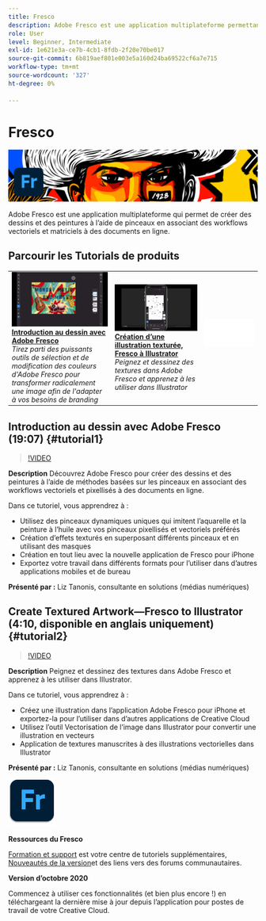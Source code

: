 ```yaml
---
title: Fresco
description: Adobe Fresco est une application multiplateforme permettant de créer des dessins et des peintures à l’aide de méthodes basées sur les pinceaux, en associant des workflows vectoriels et pixellisés à des documents en ligne
role: User
level: Beginner, Intermediate
exl-id: 1e621e3a-ce7b-4cb1-8fdb-2f20e70be017
source-git-commit: 6b819aef801e003e5a160d24ba69522cf6a7e715
workflow-type: tm+mt
source-wordcount: '327'
ht-degree: 0%

---
```


# Fresco

![Image de héros du tutoriel](../assets/Fresco.jpg)

Adobe Fresco est une application multiplateforme qui permet de créer des dessins et des peintures à l’aide de pinceaux en associant des workflows vectoriels et matriciels à des documents en ligne.

## Parcourir les Tutorials de produits

<table style="table-layout:fixed">
<tr>
 <td>
   <a href="fresco.md#tutorial1">
      <img alt="Introduction au dessin avec Adobe Fresco" src="../assets/fresco_drawingPaintingIntro_tanonis_thumbnail.jpg" />
   </a>
    <div>
   <a href="fresco.md#tutorial1"><strong>Introduction au dessin avec Adobe Fresco</strong></a>
    </div>
    <em>Tirez parti des puissants outils de sélection et de modification des couleurs d'Adobe Fresco pour transformer radicalement une image afin de l'adapter à vos besoins de branding</em>
    <br>
  </td>
  <td>
   <a href="fresco.md#tutorial2">
      <img alt="Création d’une illustration texturée, Fresco à Illustrator" src="../assets/fresco_textureToVector_tanonis_thumbnail.jpg" />
   </a>
    <div>
   <a href="fresco.md#tutorial2"><strong>Création d’une illustration texturée, Fresco à Illustrator</strong></a>
    </div>
    <em>Peignez et dessinez des textures dans Adobe Fresco et apprenez à les utiliser dans Illustrator</em>
    <br>
  </td>
  <td>
    <img alt="Espaceur" src="../assets/Whitespacer.png" />
    <div>
    <br>
  </td>
</tr>
</table>

## Introduction au dessin avec Adobe Fresco (19:07) {#tutorial1}

>[!VIDEO](https://video.tv.adobe.com/v/326946?hidetitle=true)

**Description**
Découvrez Adobe Fresco pour créer des dessins et des peintures à l’aide de méthodes basées sur les pinceaux en associant des workflows vectoriels et pixellisés à des documents en ligne.

Dans ce tutoriel, vous apprendrez à :
* Utilisez des pinceaux dynamiques uniques qui imitent l’aquarelle et la peinture à l’huile avec vos pinceaux pixellisés et vectoriels préférés
* Création d’effets texturés en superposant différents pinceaux et en utilisant des masques
* Création en tout lieu avec la nouvelle application de Fresco pour iPhone
* Exportez votre travail dans différents formats pour l’utiliser dans d’autres applications mobiles et de bureau

**Présenté par :**
Liz Tanonis, consultante en solutions (médias numériques)

## Create Textured Artwork—Fresco to Illustrator (4:10, disponible en anglais uniquement) {#tutorial2}

>[!VIDEO](https://video.tv.adobe.com/v/326947?hidetitle=true)

**Description**
Peignez et dessinez des textures dans Adobe Fresco et apprenez à les utiliser dans Illustrator.

Dans ce tutoriel, vous apprendrez à :
* Créez une illustration dans l’application Adobe Fresco pour iPhone et exportez-la pour l’utiliser dans d’autres applications de Creative Cloud
* Utilisez l’outil Vectorisation de l’image dans Illustrator pour convertir une illustration en vecteurs
* Application de textures manuscrites à des illustrations vectorielles dans Illustrator

**Présenté par :**
Liz Tanonis, consultante en solutions (médias numériques)

![Logo du Fresco](../assets/fr_appicon_96.png)

**Ressources du Fresco**

[Formation et support](https://helpx.adobe.com/support/adobe-fresco.html) est votre centre de tutoriels supplémentaires, [Nouveautés de la version](https://helpx.adobe.com/fresco/using/whats-new.html)et des liens vers des forums communautaires.

**Version d’octobre 2020**

Commencez à utiliser ces fonctionnalités (et bien plus encore !) en téléchargeant la dernière mise à jour depuis l’application pour postes de travail de votre Creative Cloud.

